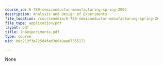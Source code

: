 ```yaml
---
course_id: 6-780-semiconductor-manufacturing-spring-2003
description: Analysis and Design of Experiments
file_location: /coursemedia/6-780-semiconductor-manufacturing-spring-2003/00c213f3a725d4f4d38649aa07355172_ln6experimenta.pdf
file_type: application/pdf
layout: pdf
title: ln6experimenta.pdf
type: course
uid: 00c213f3a725d4f4d38649aa07355172

---
```

None